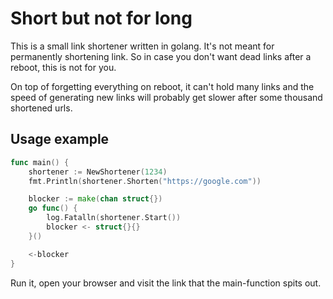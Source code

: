 # Short but not for long

This is a small link shortener written in golang. It's not meant for
permanently shortening link. So in case you don't want dead links after a
reboot, this is not for you.

On top of forgetting everything on reboot, it can't hold many links and the
speed of generating new links will probably get slower after some thousand
shortened urls.

## Usage example

```go
func main() {
	shortener := NewShortener(1234)
	fmt.Println(shortener.Shorten("https://google.com"))

	blocker := make(chan struct{})
	go func() {
		log.Fatalln(shortener.Start())
		blocker <- struct{}{}
	}()

	<-blocker
}
```

Run it, open your browser and visit the link that the main-function spits out.